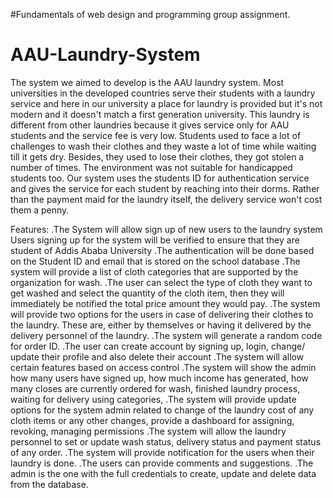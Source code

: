 #Fundamentals of web design and programming group assignment.
# AAU-Laundry-System

The system we aimed to develop is the  AAU laundry system. Most universities in the developed countries serve their students with  a laundry service and here in our university a place for laundry is provided but it's not modern and it doesn't match a first generation university.
This laundry is different from other laundries because it gives service only for AAU students and the service fee is very low. Students used to face a lot of challenges to wash their clothes and they waste a lot of time while waiting till it gets dry. Besides, they used to lose their clothes, they got stolen a number of times. The environment was not suitable for handicapped students too. Our system uses the students ID for authentication service and gives the service for each student by reaching into their dorms. Rather than the payment maid for the laundry itself, the delivery service won't cost them a penny. 

Features:
.The System will allow sign up of new users to the laundry system 
Users signing up for the system will be verified to ensure that they are student of Addis Ababa University 
.The authentication will be done based on the Student ID and email that is stored on the school database 
.The system will provide a list of cloth categories that are supported by the organization for wash.
.The user can select the type of cloth they want to get washed and select the quantity of the cloth item, then they will immediately be notified the total price amount they would pay.
.The system will provide two options for the users in case of delivering their clothes to the laundry. These are, either by themselves or having it delivered by the delivery personnel of the laundry.
.The system will generate a random code for order ID.
.The user can  create account by signing up, login, change/ update their profile and also delete their account
.The system will allow certain features based on access control
.The system will show the admin how many users have signed up, how much income has generated,  how many closes are currently ordered for wash, finished laundry process, waiting for delivery using categories, 
.The system will provide update options for the system admin related to change of the laundry cost of any cloth items or any other changes, provide a dashboard for assigning, revoking, managing permissions
.The system will allow the laundry personnel to set or update wash status, delivery status and payment status of any order.
.The system will provide notification for the users when their laundry is done.
.The users can provide comments and suggestions.
.The admin is the one with the full credentials to create, update and delete data from the database. 
